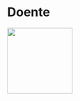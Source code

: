 # Doente
<img src= "https://live.staticflickr.com/65535/52686287157_f60de71f6d_n.jpg" height = "150" width = "150" />
